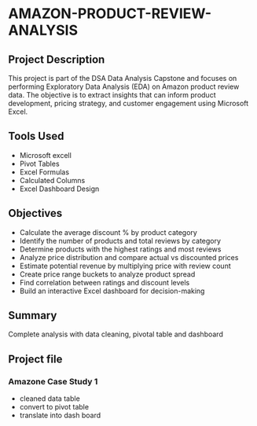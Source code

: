 # AMAZON-PRODUCT-REVIEW-ANALYSIS
## Project Description
This project is part of the DSA Data Analysis Capstone and focuses on performing Exploratory Data Analysis (EDA) on Amazon product review data. The objective is to extract insights that can inform product development, pricing strategy, and customer engagement using Microsoft Excel.
## Tools Used
- Microsoft excell
- Pivot Tables
- Excel Formulas
- Calculated Columns
- Excel Dashboard Design
## Objectives
- Calculate the average discount % by product category
- Identify the number of products and total reviews by category
- Determine products with the highest ratings and most reviews
- Analyze price distribution and compare actual vs discounted prices
- Estimate potential revenue by multiplying price with review count
- Create price range buckets to analyze product spread
- Find correlation between ratings and discount levels
- Build an interactive Excel dashboard for decision-making
## Summary
Complete analysis with data cleaning, pivotal table and dashboard
## Project file
### Amazone Case Study 1
- cleaned data table
- convert to pivot table
- translate into dash board 
